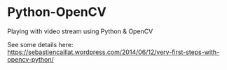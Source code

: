 Python-OpenCV
=============

Playing with video stream using Python &amp; OpenCV

See some details here: https://sebastiencaillat.wordpress.com/2014/06/12/very-first-steps-with-opencv-python/

